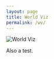 ```yaml
---
layout: page
title: World Viz
permalink: /wv/
---
```


![World Viz](/figures/output_13_0.png)

Also a test.